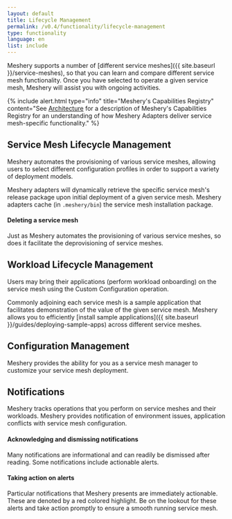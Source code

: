 ```yaml
---
layout: default
title: Lifecycle Management
permalink: /v0.4/functionality/lifecycle-management
type: functionality
language: en
list: include
---
```


<a name="lifecycle-management"></a>

Meshery supports a number of [different service meshes]({{ site.baseurl }}/service-meshes), so that you can learn and compare different service mesh functionality. Once you have selected to operate a given service mesh, Meshery will assist you with ongoing activities.

{% include alert.html type="info" title="Meshery's Capabilities Registry" content="See <a href='/concepts/architecture'>Architecture</a> for a description of Meshery's Capabilities Registry for an understanding of how Meshery Adapters deliver service mesh-specific functionality." %}

## Service Mesh Lifecycle Management

Meshery automates the provisioning of various service meshes, allowing users to select different configuration profiles in order to support a variety of deployment models.

Meshery adapters will dynamically retrieve the specific service mesh's release package upon initial deployment of a given service mesh. Meshery adapters cache (in `.meshery/bin`) the service mesh installation package.

#### Deleting a service mesh

Just as Meshery automates the provisioning of various service meshes, so does it facilitate the deprovisioning of service meshes.

## Workload Lifecycle Management

Users may bring their applications (perform workload onboarding) on the service mesh using the Custom Configuration operation.

Commonly adjoining each service mesh is a sample application that facilitates demonstration of the value of the given service mesh. Meshery allows you to efficiently [install sample applications]({{ site.baseurl }}/guides/deploying-sample-apps) across different service meshes.

## Configuration Management

Meshery provides the ability for you as a service mesh manager to customize your service mesh deployment.

## Notifications

Meshery tracks operations that you perform on service meshes and their workloads. Meshery provides notification of environment issues, application conflicts with service mesh configuration.

#### Acknowledging and dismissing notifications

Many notifications are informational and can readily be dismissed after reading. Some notifications include actionable alerts.

#### Taking action on alerts

Particular notifications that Meshery presents are immediately actionable. These are denoted by a red colored highlight. Be on the lookout for these alerts and take action promptly to ensure a smooth running service mesh.

